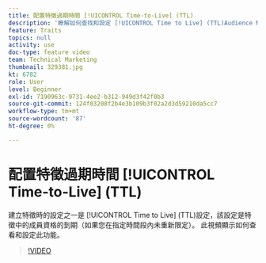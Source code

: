 ```yaml
---
title: 配置特徵過期時間 [!UICONTROL Time-to-Live] (TTL)
description: '瞭解如何查找和設定 [!UICONTROL Time to Live] (TTL)Audience Manager。 在建立特徵時使用此設定，如果用戶在指定時間段內未重新限定，則設定特徵中成員資格的到期。 '
feature: Traits
topics: null
activity: use
doc-type: feature video
team: Technical Marketing
thumbnail: 329381.jpg
kt: 6782
role: User
level: Beginner
exl-id: 7190963c-9731-4ee2-b312-949d3f42f0b3
source-git-commit: 124f03208f2b4e3b109b3f02a2d3d59210da5cc7
workflow-type: tm+mt
source-wordcount: '87'
ht-degree: 0%

---
```


# 配置特徵過期時間 [!UICONTROL Time-to-Live] (TTL)

建立特徵時的設定之一是 [!UICONTROL Time to Live] (TTL)設定，該設定是特徵中的成員資格的到期（如果您在指定時間段內未重新限定）。 此視頻顯示如何查看和設定此功能。

>[!VIDEO](https://video.tv.adobe.com/v/329381/?quality=12&learn=on)
